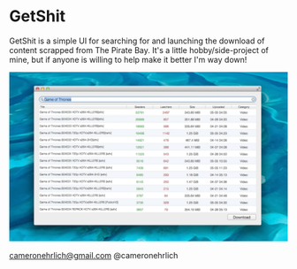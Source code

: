 GetShit
=======

GetShit is a simple UI for searching for and launching the download of content scrapped from The Pirate Bay.
It's a little hobby/side-project of mine, but if anyone is willing to help make it better I'm way down!

![GetShit Preview Image](https://raw.githubusercontent.com/cameronehrlich/GetShit/master/getshit_preview.png)

cameronehrlich@gmail.com
@cameronehrlich
